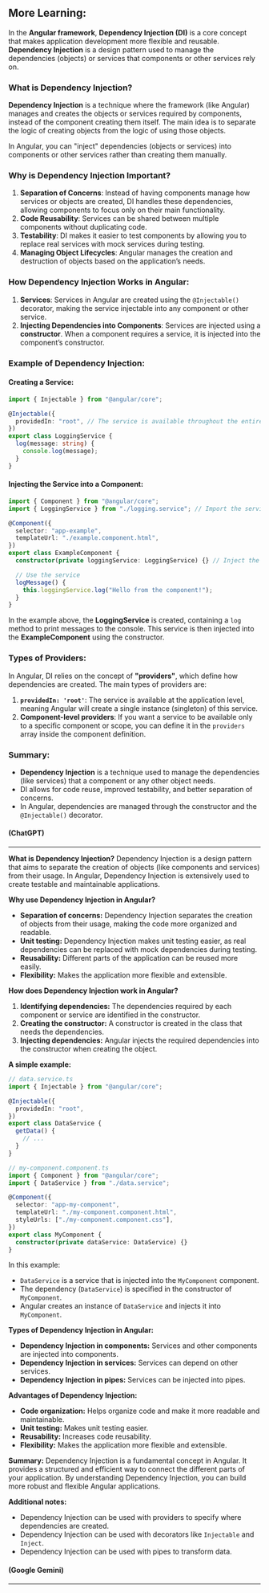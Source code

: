 ## More Learning:

In the **Angular framework**, **Dependency Injection (DI)** is a core concept that makes application development more flexible and reusable. **Dependency Injection** is a design pattern used to manage the dependencies (objects) or services that components or other services rely on.

### **What is Dependency Injection?**

**Dependency Injection** is a technique where the framework (like Angular) manages and creates the objects or services required by components, instead of the component creating them itself. The main idea is to separate the logic of creating objects from the logic of using those objects.

In Angular, you can "inject" dependencies (objects or services) into components or other services rather than creating them manually.

### **Why is Dependency Injection Important?**

1. **Separation of Concerns**: Instead of having components manage how services or objects are created, DI handles these dependencies, allowing components to focus only on their main functionality.
2. **Code Reusability**: Services can be shared between multiple components without duplicating code.
3. **Testability**: DI makes it easier to test components by allowing you to replace real services with mock services during testing.
4. **Managing Object Lifecycles**: Angular manages the creation and destruction of objects based on the application’s needs.

### **How Dependency Injection Works in Angular:**

1. **Services**: Services in Angular are created using the `@Injectable()` decorator, making the service injectable into any component or other service.
2. **Injecting Dependencies into Components**: Services are injected using a **constructor**. When a component requires a service, it is injected into the component’s constructor.

### **Example of Dependency Injection:**

#### **Creating a Service:**

```typescript
import { Injectable } from "@angular/core";

@Injectable({
  providedIn: "root", // The service is available throughout the entire application
})
export class LoggingService {
  log(message: string) {
    console.log(message);
  }
}
```

#### **Injecting the Service into a Component:**

```typescript
import { Component } from "@angular/core";
import { LoggingService } from "./logging.service"; // Import the service

@Component({
  selector: "app-example",
  templateUrl: "./example.component.html",
})
export class ExampleComponent {
  constructor(private loggingService: LoggingService) {} // Inject the service

  // Use the service
  logMessage() {
    this.loggingService.log("Hello from the component!");
  }
}
```

In the example above, the **LoggingService** is created, containing a `log` method to print messages to the console. This service is then injected into the **ExampleComponent** using the constructor.

### **Types of Providers:**

In Angular, DI relies on the concept of **"providers"**, which define how dependencies are created. The main types of providers are:

1. **`providedIn: 'root'`**: The service is available at the application level, meaning Angular will create a single instance (singleton) of this service.
2. **Component-level providers**: If you want a service to be available only to a specific component or scope, you can define it in the `providers` array inside the component definition.

### **Summary:**

- **Dependency Injection** is a technique used to manage the dependencies (like services) that a component or any other object needs.
- DI allows for code reuse, improved testability, and better separation of concerns.
- In Angular, dependencies are managed through the constructor and the `@Injectable()` decorator.

#### (ChatGPT)

---

**What is Dependency Injection?**
Dependency Injection is a design pattern that aims to separate the creation of objects (like components and services) from their usage. In Angular, Dependency Injection is extensively used to create testable and maintainable applications.

**Why use Dependency Injection in Angular?**

- **Separation of concerns:** Dependency Injection separates the creation of objects from their usage, making the code more organized and readable.
- **Unit testing:** Dependency Injection makes unit testing easier, as real dependencies can be replaced with mock dependencies during testing.
- **Reusability:** Different parts of the application can be reused more easily.
- **Flexibility:** Makes the application more flexible and extensible.

**How does Dependency Injection work in Angular?**

1. **Identifying dependencies:** The dependencies required by each component or service are identified in the constructor.
2. **Creating the constructor:** A constructor is created in the class that needs the dependencies.
3. **Injecting dependencies:** Angular injects the required dependencies into the constructor when creating the object.

**A simple example:**

```typescript
// data.service.ts
import { Injectable } from "@angular/core";

@Injectable({
  providedIn: "root",
})
export class DataService {
  getData() {
    // ...
  }
}
```

```typescript
// my-component.component.ts
import { Component } from "@angular/core";
import { DataService } from "./data.service";

@Component({
  selector: "app-my-component",
  templateUrl: "./my-component.component.html",
  styleUrls: ["./my-component.component.css"],
})
export class MyComponent {
  constructor(private dataService: DataService) {}
}
```

In this example:

- `DataService` is a service that is injected into the `MyComponent` component.
- The dependency (`DataService`) is specified in the constructor of `MyComponent`.
- Angular creates an instance of `DataService` and injects it into `MyComponent`.

**Types of Dependency Injection in Angular:**

- **Dependency Injection in components:** Services and other components are injected into components.
- **Dependency Injection in services:** Services can depend on other services.
- **Dependency Injection in pipes:** Services can be injected into pipes.

**Advantages of Dependency Injection:**

- **Code organization:** Helps organize code and make it more readable and maintainable.
- **Unit testing:** Makes unit testing easier.
- **Reusability:** Increases code reusability.
- **Flexibility:** Makes the application more flexible and extensible.

**Summary:**
Dependency Injection is a fundamental concept in Angular. It provides a structured and efficient way to connect the different parts of your application. By understanding Dependency Injection, you can build more robust and flexible Angular applications.

**Additional notes:**

- Dependency Injection can be used with providers to specify where dependencies are created.
- Dependency Injection can be used with decorators like `Injectable` and `Inject`.
- Dependency Injection can be used with pipes to transform data.

#### (Google Gemini)

---

